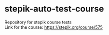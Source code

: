 # stepik-auto-test-course
Repository for stepik course tests  
Link for the course: https://stepik.org/course/575
